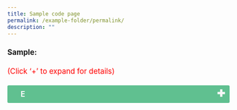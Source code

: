 ```yaml
---
title: Sample code page
permalink: /example-folder/permalink/
description: ""
---
```

<p style="font-size:120%; margin-top: 0px; margin-bottom:20px; line-height:1.35; padding:10px 0 0 0"><b>Sample:</b></p><p style="font-size:120%; color:red; margin-top: 0px; margin-bottom:20px; line-height:1.35;">(Click ‘+’ to expand for details)</p>
<input type="checkbox" id="E">
<label for="E" style="background-color: #60C090; color:#f7f7f7;"><b>E</b></label>
<div class="content" style="background-color:#edf4fa;">
<p style="font-size:18px; margin-top: 2px; margin-bottom:0px; line-height:1.35;">Lorem Ipsum Lorem Ipsum Lorem Ipsum Lorem Ipsum Lorem Ipsum Lorem Ipsum Lorem Ipsum Lorem Ipsum </p></div>

<table style="font-size:120%">


<style>
input
	{
    display: none;
	}
	label 
	{
    display: block;    
	  font-size: 120%;
    padding: 10px 30px;
    margin: 0 0 1px 0;
    cursor: pointer;
    background: #153855;
    border-radius: 3px;
    color: #FFF;
    transition: ease .5s;
		position: relative;
	}
	label:hover
	{
    background: #346f9e;
	}
	label::after 
	{
		font-family: "Font Awesome 5 Free";
		content: '\271A';
		font-weight: bold;
		font-size: 22px;
		position: absolute;
		right: 10px;
		top: 6px;
	}
	input:checked + label::after
	{
		content: '\2716';
	}
.content 
	{
    background: #FFFFFF;
    padding: 10px 25px;
    margin: 0 0 1px 0;
    border-radius: 3px;
	}
	input + label + .content
	{
    display: none;
	}
	input:checked + label + .content
	{
    display: block;
	}
</style>
</table>